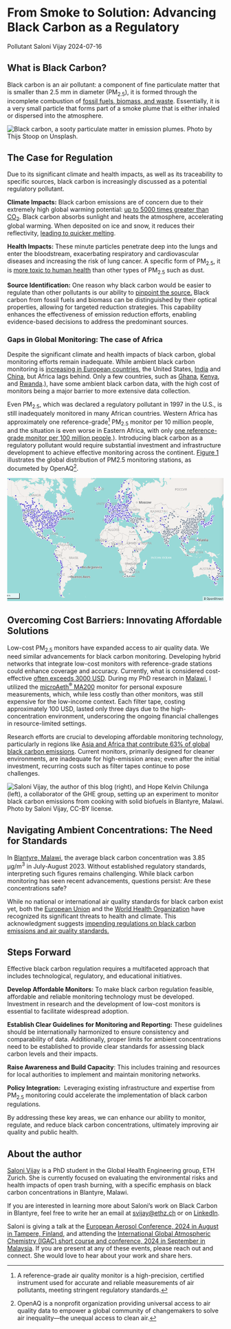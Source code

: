 # From Smoke to Solution: Advancing Black Carbon as a Regulatory
Pollutant
Saloni Vijay
2024-07-16

## What is Black Carbon?

Black carbon is an air pollutant: a component of fine particulate matter
that is smaller than 2.5 mm in diameter (PM<sub>2.5</sub>), it is formed
through the incomplete combustion of [fossil fuels, biomass, and
waste](https://www.ccacoalition.org/short-lived-climate-pollutants/black-carbon).
Essentially, it is a very small particle that forms part of a smoke
plume that is either inhaled or dispersed into the atmosphere.

![Black carbon, a sooty particulate matter in emission plumes. Photo by
[Thijs Stoop](https://unsplash.com/photos/white-smoke-A_AQxGz9z5I) on
[Unsplash](https://unsplash.com/).](img/thijs-stoop-A_AQxGz9z5I-unsplash.jpg)

## The Case for Regulation

Due to its significant climate and health impacts, as well as its
traceability to specific sources, black carbon is increasingly discussed
as a potential regulatory pollutant.

**Climate Impacts:** Black carbon emissions are of concern due to their
extremely high global warming potential: [up to 5000 times greater than
CO<sub>2</sub>](https://en.wikipedia.org/wiki/Open_burning_of_waste).
Black carbon absorbs sunlight and heats the atmosphere, accelerating
global warming. When deposited on ice and snow, it reduces their
reflectivity, [leading to quicker
melting](https://www.ccacoalition.org/short-lived-climate-pollutants/black-carbon).

**Health Impacts:** These minute particles penetrate deep into the lungs
and enter the bloodstream, exacerbating respiratory and cardiovascular
diseases and increasing the risk of lung cancer. A specific form of
PM<sub>2.5</sub>, it is [more toxic to human
health](https://iris.who.int/bitstream/handle/10665/352615/9789289002653-eng.pdf?sequence=1)
than other types of PM<sub>2.5</sub> such as dust.

**Source Identification:** One reason why black carbon would be easier
to regulate than other pollutants is our ability to [pinpoint the
source.](https://iris.who.int/bitstream/handle/10665/352615/9789289002653-eng.pdf?sequence=1)
Black carbon from fossil fuels and biomass can be distinguished by their
optical properties, allowing for targeted reduction strategies. This
capability enhances the effectiveness of emission reduction efforts,
enabling evidence-based decisions to address the predominant sources.

### **Gaps in Global Monitoring: The case of Africa**

Despite the significant climate and health impacts of black carbon,
global monitoring efforts remain inadequate. While ambient black carbon
monitoring is [increasing in European
countries](https://www.clarity.io/blog/air-quality-measurements-series-black-carbon),
the United States,
[India](https://mausam.imd.gov.in/imd_latest/contents/environmental-monitoring-services.php)
and [China](https://www.mdpi.com/2073-4433/11/7/684), but Africa lags
behind. Only a few countries, such as
[Ghana](https://www.sciencedirect.com/science/article/pii/S0048969723011981),
[Kenya](https://www.nature.com/articles/s43247-022-00400-1), and
[Rwanda](https://www.sciencedirect.com/science/article/abs/pii/S2212095522002309#:~:text=Only%20two%20studies%20of%20BC,et%20al.%2C%202020).),
have some ambient black carbon data, with the high cost of monitors
being a major barrier to more extensive data collection.

Even PM<sub>2.5</sub>, which was declared a regulatory pollutant in 1997
in the U.S., is still inadequately monitored in many African countries.
Western Africa has approximately one reference-grade[^1]
PM<sub>2.5</sub> monitor per 10 million people, and the situation is
even worse in Eastern Africa, with only [one reference-grade monitor per
100 million
people](https://scielo.org.za/scielo.php?script=sci_arttext&pid=S2410-972X2021000100009#:~:text=In%20Western%20Africa%2C%20there%20is,et%20al.%2C%202020).).
Introducing black carbon as a regulatory pollutant would require
substantial investment and infrastructure development to achieve
effective monitoring across the continent.
<a href="#fig-openaq" class="quarto-xref">Figure 1</a> illustrates the
global distribution of PM2.5 monitoring stations, as documeted by
OpenAQ[^2].

![](img/screenshot-openaq.png)

## Overcoming Cost Barriers: Innovating Affordable Solutions

Low-cost PM<sub>2.5</sub> monitors have expanded access to air quality
data. We need similar advancements for black carbon monitoring.
Developing hybrid networks that integrate low-cost monitors with
reference-grade stations could enhance coverage and accuracy. Currently,
what is considered cost-effective [often exceeds 3000
USD](https://metone.com/introducing-the-groundbreaking-c-12-portable-carbon-monitor-making-carbon-measurements-accessible-worldwide/).
During my PhD research in
[Malawi](https://en.wikipedia.org/wiki/Malawi), I utilized the
[microAeth<sup>®</sup>
MA200](https://aethlabs.com/microaeth/ma200/overview) monitor for
personal exposure measurements, which, while less costly than other
monitors, was still expensive for the low-income context. Each filter
tape, costing approximately 100 USD, lasted only three days due to the
high-concentration environment, underscoring the ongoing financial
challenges in resource-limited settings.

Research efforts are crucial to developing affordable monitoring
technology, particularly in regions like [Asia and Africa that
contribute 63% of global black carbon
emissions](https://www.clarity.io/blog/air-quality-measurements-series-black-carbon#:~:text=More%20than%2075%25%20of%20global,lack%20comprehensive%20air%20quality%20regulations.).
Current monitors, primarily designed for cleaner environments, are
inadequate for high-emission areas; even after the initial investment,
recurring costs such as filter tapes continue to pose challenges.

![Saloni Vijay, the author of this blog (right), and Hope Kelvin
Chilunga (left), a collaborator of the GHE group, setting up an
experiment to monitor black carbon emissions from cooking with solid
biofuels in Blantyre, Malawi. Photo by Saloni Vijay,
[CC-BY](https://creativecommons.org/licenses/by/4.0/deed.en)
license.](img/measuring-air-quality.jpg)

## Navigating Ambient Concentrations: The Need for Standards

In [Blantyre, Malawi](https://visitmalawi.mw/index.php/blantyre-city/),
the average black carbon concentration was 3.85 μg/m<sup>3</sup> in
July-August 2023. Without established regulatory standards, interpreting
such figures remains challenging. While black carbon monitoring has seen
recent advancements, questions persist: Are these concentrations safe?

While no national or international air quality standards for black
carbon exist yet, both the [European
Union](https://fpi.ec.europa.eu/news/eu-action-sheds-light-black-carbon-emissions-2019-08-27_en)
and the [World Health
Organization](https://iris.who.int/bitstream/handle/10665/352615/9789289002653-eng.pdf?sequence=1)
have recognized its significant threats to health and climate. This
acknowledgment suggests [impending regulations on black carbon emissions
and air quality
standards.](https://en.ilmatieteenlaitos.fi/tiedote/5ePGJSjeZo1t5qvIjQO992)

<div>

</div>

## Steps Forward

Effective black carbon regulation requires a multifaceted approach that
includes technological, regulatory, and educational initiatives.

**Develop Affordable Monitors:** To make black carbon regulation
feasible, affordable and reliable monitoring technology must be
developed. Investment in research and the development of low-cost
monitors is essential to facilitate widespread adoption.

**Establish Clear Guidelines** **for Monitoring and Reporting:** These
guidelines should be internationally harmonized to ensure consistency
and comparability of data. Additionally, proper limits for ambient
concentrations need to be established to provide clear standards for
assessing black carbon levels and their impacts.

**Raise Awareness and Build Capacity**: This includes training and
resources for local authorities to implement and maintain monitoring
networks.

**Policy Integration:**  Leveraging existing infrastructure and
expertise from PM<sub>2.5</sub> monitoring could accelerate the
implementation of black carbon regulations.

By addressing these key areas, we can enhance our ability to monitor,
regulate, and reduce black carbon concentrations, ultimately improving
air quality and public health.

## About the author

[Saloni Vijay](https://www.linkedin.com/in/saloni-vijay-9b9a51a7/) is a
PhD student in the Global Health Engineering group, ETH Zurich. She is
currently focused on evaluating the environmental risks and health
impacts of open trash burning, with a specific emphasis on black carbon
concentrations in Blantyre, Malawi.

If you are interested in learning more about Saloni’s work on Black
Carbon in Blantyre, feel free to write her an email at <svijay@ethz.ch>
or on [LinkedIn](https://www.linkedin.com/in/saloni-vijay-9b9a51a7/).

Saloni is giving a talk at the [European Aerosol Conference, 2024 in
August in Tampere, Finland](https://www.eac2024.fi/), and attending the
[International Global Atmospheric Chemistry (IGAC) short course and
conference, 2024 in September in
Malaysia](https://icacgp-igac2024.com/). If you are present at any of
these events, please reach out and connect. She would love to hear about
your work and share hers.

[^1]: A reference-grade air quality monitor is a high-precision,
    certified instrument used for accurate and reliable measurements of
    air pollutants, meeting stringent regulatory standards.

[^2]: OpenAQ is a nonprofit organization providing universal access to
    air quality data to empower a global community of changemakers to
    solve air inequality—the unequal access to clean air.
